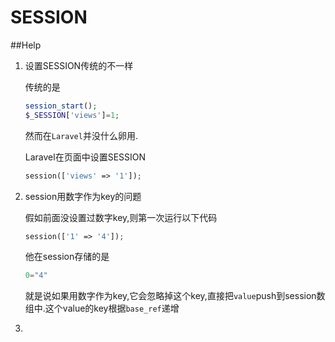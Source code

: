 # SESSION

##Help

1. 设置SESSION传统的不一样

    传统的是
    
    ```php
    session_start();
    $_SESSION['views']=1;
    ```
    
    然而在`Laravel`并没什么卵用.
    
    Laravel在页面中设置SESSION
    
    ```php
   session(['views' => '1']);
    ```
2. session用数字作为key的问题

    假如前面没设置过数字key,则第一次运行以下代码
    
    ```php
    session(['1' => '4']);
    ```
    他在session存储的是
    ```php
    0="4"
    ```
    就是说如果用数字作为key,它会忽略掉这个key,直接把`value`push到session数组中.这个value的key根据`base_ref`递增
3. 
    
